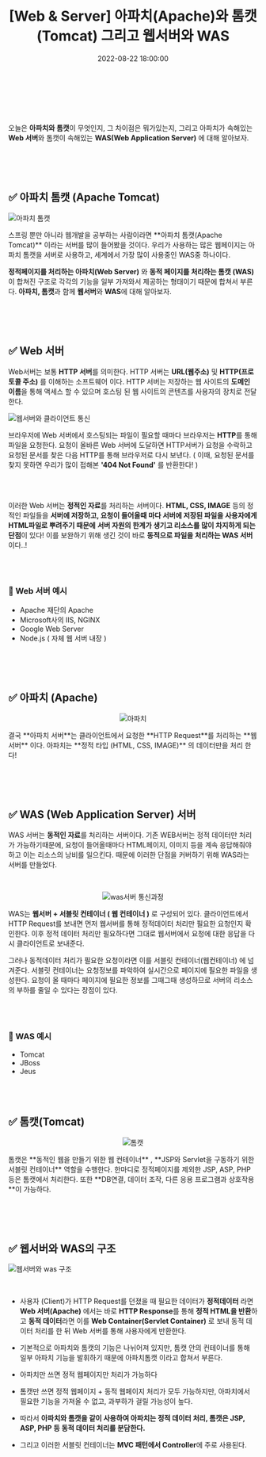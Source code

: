 ﻿---
permalink: /2022-08-22-아파치(Apache)와 톰캣(Tomcat)/
published: true
title: "[Web & Server] 아파치(Apache)와 톰캣(Tomcat) 그리고 웹서버와 WAS"
date: 2022-08-22 18:00:00
toc: true
toc_sticky: true
toc_label: "아파치(Apache)와 톰캣(Tomcat) 그리고 웹서버와 WAS"
description: "아파치(Apache)와 톰캣(Tomcat)의 차이점과 웹 서버(Web Server)와 WAS(Web Application Server)에 대해 알아보자."
categories:
- Web & Server
tags:
- Apache
- Tomcat
- WAS
- Web 서버
- 개발상식
- Server
- Web

---

<br><br><br>

오늘은 **아파치와 톰캣**이 무엇인지, 그 차이점은 뭐가있는지, 그리고 아파치가 속해있는 **Web 서버**와 톰캣이 속해있는 **WAS(Web Application Server)** 에 대해 알아보자.

<br><br><br>

## ✅ 아파치 톰캣 (Apache Tomcat)
<p align="left">
<img src="https://github.com/idkim97/idkim97.github.io/blob/master/img/apache1.png?raw=true" alt="아파치 톰캣">
</p>
스프링 뿐만 아니라 웹개발을 공부하는 사람이라면 **아파치 톰캣(Apache Tomcat)** 이라는 서버를 많이 들어봤을 것이다. 우리가 사용하는 많은 웹페이지는 아파치 톰캣을 서버로 사용하고, 세계에서 가장 많이 사용중인 WAS중 하나이다. 

**정적페이지를 처리하는 아파치(Web Server)** 와 **동적 페이지를 처리하는 톰캣 (WAS)** 이 합쳐진 구조로 각각의 기능을 일부 가져와서 제공하는 형태이기 때문에 합쳐서 부른다. **아파치, 톰캣**과 함께 **웹서버**와 **WAS**에 대해 알아보자.

<br><br><br>

## ✅ Web 서버
Web서버는 보통 **HTTP 서버**를 의미한다. HTTP 서버는 **URL(웹주소)** 및 **HTTP(프로토콜 주소)** 를 이해하는 소프트웨어 이다. HTTP 서버는 저장하는 웹 사이트의 **도메인 이름**을 통해 액세스 할 수 있으며 호스팅 된 웹 사이트의 콘텐츠를 사용자의 장치로 전달한다. 

<p align="left">
<img src="https://github.com/idkim97/idkim97.github.io/blob/master/img/servlet2.png?raw=true" alt="웹서버와 클라이언트 통신">
</p>

브라우저에 Web 서버에서 호스팅되는 파일이 필요할 때마다 브라우저는 **HTTP**를 통해 파일을 요청한다. 요청이 올바른 Web 서버에 도달하면 HTTP서버가 요청을 수락하고 요청된 문서를 찾은 다음 HTTP를 통해 브라우저로 다시 보낸다. ( 이때, 요청된 문서를 찾지 못하면 우리가 많이 접해본 **'404 Not Found'** 를 반환한다! )

<br><br>

이러한 Web 서버는 **정적인 자료**를 처리하는 서버이다. **HTML, CSS, IMAGE** 등의 정적인 파일들을 **서버에 저장하고, 요청이 들어올때 마다 서버에 저장된 파일을 사용자에게 HTML파일로 뿌려주기 때문에** **서버 자원의 한계가 생기고 리소스를 많이 차지하게 되는 단점**이 있다! 이를 보완하기 위해 생긴 것이 바로 **동적으로 파일을 처리하는 WAS 서버** 이다..!

<br><br>
### 📌 Web 서버 예시
- Apache 재단의 Apache
- Microsoft사의 IIS, NGINX
- Google Web Server
- Node.js ( 자체 웹 서버 내장 )

<br><br><br>

## ✅ 아파치 (Apache)

<p align="center">
<img src="https://github.com/idkim97/idkim97.github.io/blob/master/img/apache2.png?raw=true" alt="아파치">
</p>
결국 **아파치 서버**는 클라이언트에서 요청한 **HTTP Request**를 처리하는 **웹서버** 이다. 아파치는 **정적 타입 (HTML, CSS, IMAGE)** 의 데이터만을 처리 한다!

<br><br><br>



## ✅ WAS (Web Application Server) 서버
WAS 서버는 **동적인 자료**를 처리하는 서버이다. 기존 WEB서버는 정적 데이터만 처리가 가능하기때문에, 요청이 들어올때마다 HTML페이지, 이미지 등을 계속 응답해줘야 하고 이는 리소스의 낭비를 일으킨다. 때문에 이러한 단점을 커버하기 위해 WAS라는 서버를 만들었다. 

<BR>
<p align="center">
<img src="https://github.com/idkim97/idkim97.github.io/blob/master/img/servlet3.png?raw=true" alt="was서버 통신과정">
</p>

WAS는 **웹서버 + 서블릿 컨테이너 ( 웹 컨테이너 )** 로 구성되어 있다.  클라이언트에서 HTTP Request를 보내면 먼저 웹서버를 통해 정적데이터 처리만 필요한 요청인지 확인한다. 이후 정적 데이터 처리만 필요하다면 그대로 웹서버에서 요청에 대한 응답을 다시 클라이언트로 보내준다.

그러나 동적데이터 처리가 필요한 요청이라면 이를 서블릿 컨테이너(웹컨테이너) 에 넘겨준다. 서블릿 컨테이너는 요청정보를 파악하여 실시간으로 페이지에 필요한 파일을 생성한다. 요청이 올 때마다 페이지에 필요한 정보를 그때그때 생성하므로 서버의 리소스의 부하를 줄일 수 있다는 장점이 있다.

<br><br>
### 📌 WAS 예시
- Tomcat
- JBoss
- Jeus

<br><br>

## ✅ 톰캣(Tomcat)

<p align="center">
<img src="https://github.com/idkim97/idkim97.github.io/blob/master/img/tomcat1.png?raw=true" alt="톰캣">
</p>
톰캣은 **동적인 웹을 만들기 위한 웹 컨테이너** ,  **JSP와 Servlet을 구동하기 위한 서블릿 컨테이너** 역할을 수행한다. 한마디로 정적페이지를 제외한 JSP, ASP, PHP 등은 톰캣에서 처리한다. 또한 **DB연결, 데이터 조작, 다른 응용 프로그램과 상호작용**이 가능하다.

<br><br><br>



## ✅ 웹서버와 WAS의 구조
<p align="left">
<img src="https://github.com/idkim97/idkim97.github.io/blob/master/img/apa1.png?raw=true" alt="웹서버와 was 구조">
</p>
<br>

- 사용자 (Client)가 HTTP Request를 던졌을 때 필요한 데이터가 **정적데이터** 라면 **Web 서버(Apache)** 에서는 바로 **HTTP Response**를 통해 **정적 HTML을 반환**하고 **동적 데이터**라면 이를 **Web Container(Servlet Container)** 로 보내 동적 데이터 처리를 한 뒤 Web 서버를 통해 사용자에게 반환한다.

- 기본적으로 아파치와 톰캣의 기능은 나뉘어져 있지만, 톰캣 안의 컨테이너를 통해 일부 아파치 기능을 발휘하기 때문에 아파치톰캣 이라고 합쳐서 부른다.

- 아파치만 쓰면 정적 웹페이지만 처리가 가능하다

- 톰캣만 쓰면 정적 웹페이지 + 동적 웹페이지 처리가 모두 가능하지만, 아파치에서 필요한 기능을 가져올 수 없고, 과부하가 걸릴 가능성이 높다.

- 따라서 **아파치와 톰캣을 같이 사용하여 아파치는 정적 데이터 처리, 톰캣은 JSP, ASP, PHP 등 동적 데이터 처리를 분담한다.**

- 그리고 이러한 서블릿 컨테이너는 **MVC 패턴에서 Controller**에 주로 사용된다.

<br><br>
